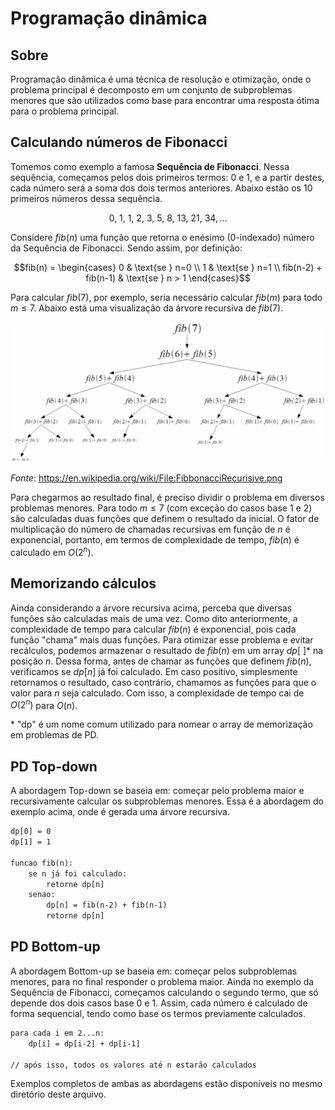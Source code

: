 # Programação dinâmica

## Sobre

Programação dinâmica é uma técnica de resolução e otimização, onde o problema principal é decomposto em um conjunto de subproblemas menores que são utilizados como base para encontrar uma resposta ótima para o problema principal.

## Calculando números de Fibonacci

Tomemos como exemplo a famosa **Sequência de Fibonacci**. Nessa sequência, começamos pelos dois primeiros termos: $0$ e $1$, e a partir destes, cada número será a soma dos dois termos anteriores. Abaixo estão os $10$ primeiros números dessa sequência.

$$0,\ 1,\ 1,\ 2,\ 3,\ 5,\ 8,\ 13,\ 21,\ 34, \dots$$

Considere $fib(n)$ uma função que retorna o enésimo (0-indexado) número da Sequência de Fibonacci. Sendo assim, por definição:

```math
fib(n)  = \begin{cases}
  0 & \text{se } n=0 \\
  1 & \text{se } n=1 \\
  fib(n-2) + fib(n-1) & \text{se } n > 1
\end{cases}
```

Para calcular $fib(7)$, por exemplo, seria necessário calcular $fib(m)$ para todo $m \leq 7$. Abaixo está uma visualização da árvore recursiva de $fib(7)$.

<p align="center">
   <img src="/img/programacao_dinamica_generalizacao.png" width="840" alt="arvore_recursiva_fibonacci">
</p>

_Fonte_: https://en.wikipedia.org/wiki/File:FibbonacciRecurisive.png

Para chegarmos ao resultado final, é preciso dividir o problema em diversos problemas menores. Para todo $m \leq 7$ (com exceção do casos base $1$ e $2$) são calculadas duas funções que definem o resultado da inicial. O fator de multiplicação do número de chamadas recursivas em função de $n$ é exponencial, portanto, em termos de complexidade de tempo, $fib(n)$ é calculado em $O(2^n)$.

## Memorizando cálculos

Ainda considerando a árvore recursiva acima, perceba que diversas funções são calculadas mais de uma vez. Como dito anteriormente, a complexidade de tempo para calcular $fib(n)$ é exponencial, pois cada função "chama" mais duas funções. Para otimizar esse problema e evitar recálculos, podemos armazenar o resultado de $fib(n)$ em um array $dp[\ ]$* na posição $n$. Dessa forma, antes de chamar as funções que definem $fib(n)$, verificamos se $dp[n]$ já foi calculado. Em caso positivo, simplesmente retornamos o resultado, caso contrário, chamamos as funções para que o valor para $n$ seja calculado. Com isso, a complexidade de tempo cai de $O(2^n)$ para $O(n)$.

\* "dp" é um nome comum utilizado para nomear o array de memorização em problemas de PD.

## PD Top-down

A abordagem Top-down se baseia em: começar pelo problema maior e recursivamente calcular os subproblemas menores. Essa é a abordagem do exemplo acima, onde é gerada uma árvore recursiva.

```txt
dp[0] = 0
dp[1] = 1

funcao fib(n):
    se n já foi calculado:
        retorne dp[n]
    senao:
        dp[n] = fib(n-2) + fib(n-1)
        retorne dp[n]
```

## PD Bottom-up

A abordagem Bottom-up se baseia em: começar pelos subproblemas menores, para no final responder o problema maior. Ainda no exemplo da Sequência de Fibonacci, começamos calculando o segundo termo, que só depende dos dois casos base $0$ e $1$. Assim, cada número é calculado de forma sequencial, tendo como base os termos previamente calculados.

```txt
para cada i em 2...n:
    dp[i] = dp[i-2] + dp[i-1]

// após isso, todos os valores até n estarão calculados
```

Exemplos completos de ambas as abordagens estão disponíveis no mesmo diretório deste arquivo.
